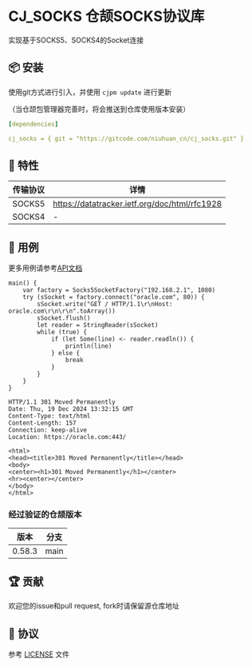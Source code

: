 CJ_SOCKS 仓颉SOCKS协议库
======================

实现基于SOCKS5、SOCKS4的Socket连接

## 📦 安装

使用git方式进行引入，并使用 `cjpm update` 进行更新

（当仓颉包管理器完善时，将会推送到仓库使用版本安装）

```yaml
[dependencies]

cj_socks = { git = "https://gitcode.com/niuhuan_cn/cj_socks.git" }
```


## 📖 特性

| 传输协议 | 详情 |
| -- | -- |
| SOCKS5 | https://datatracker.ietf.org/doc/html/rfc1928 |
| SOCKS4 | - |


## 🔖 用例

更多用例请参考[API文档](docs/api_doc.md)


```cangjie
main() {
    var factory = Socks5SocketFactory("192.168.2.1", 1080)
    try (sSocket = factory.connect("oracle.com", 80)) {
        sSocket.write("GET / HTTP/1.1\r\nHost: oracle.com\r\n\r\n".toArray())
        sSocket.flush()
        let reader = StringReader(sSocket)
        while (true) {
            if (let Some(line) <- reader.readln()) {
                println(line)
            } else {
                break
            }
        }
    }
}
```

```
HTTP/1.1 301 Moved Permanently
Date: Thu, 19 Dec 2024 13:32:15 GMT
Content-Type: text/html
Content-Length: 157
Connection: keep-alive
Location: https://oracle.com:443/

<html>
<head><title>301 Moved Permanently</title></head>
<body>
<center><h1>301 Moved Permanently</h1></center>
<hr><center></center>
</body>
</html>
```

### 经过验证的仓颉版本

| 版本 | 分支 | 
| -- | -- |
| 0.58.3 | main |

## 🏆 贡献

欢迎您的issue和pull request, fork时请保留源仓库地址

## 📕 协议

参考 [LICENSE](LICENSE) 文件

